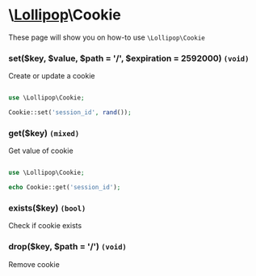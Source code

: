 # \\[Lollipop](https://github.com/jabernardo/lollipop-php)\Cookie

These page will show you on how-to use ```\Lollipop\Cookie``` 

### set($key, $value, $path = '/', $expiration = 2592000) ```(void)```
Create or update a cookie

```php

use \Lollipop\Cookie;

Cookie::set('session_id', rand());

```

### get($key) ```(mixed)```
Get value of cookie

```php

use \Lollipop\Cookie;

echo Cookie::get('session_id');

```

### exists($key) ```(bool)```
Check if cookie exists

### drop($key, $path = '/') ```(void)```
Remove cookie
